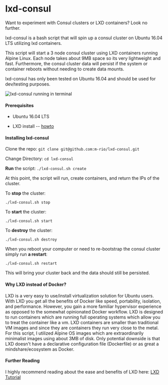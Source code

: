 # lxd-consul

Want to experiment with Consul clusters or LXD containers? Look no further.

lxd-consul is a bash script that will spin up a consul cluster on Ubuntu 16.04 LTS utilizing lxd containers.

This script will start a 3 node consul cluster using LXD containers running Alpine Linux. Each node takes about 9MB space so its very lightweight and fast. Furthermore, the consul cluster data will persist if the system or container reboots without needing to create data mounts.

lxd-consul has only been tested on Ubuntu 16.04 and should be used for dev/testing purposes.

![lxd-consul running in terminal](https://marioharvey.com/content/images/2016/Jul/lxdconsul.gif)

#### Prerequisites
* Ubuntu 16.04 LTS

* LXD install -- [howto](https://linuxcontainers.org/lxd/getting-started-cli/)

#### Installing lxd-consul

Clone the repo:
`git clone git@github.com:m-rio/lxd-consul.git`

Change Directory:
`cd lxd-consul`

**Run** the script:
`./lxd-consul.sh create`

At this point, the script will run, create containers, and return the IPs of the cluster.

To **stop** the cluster:

`./lxd-consul.sh stop`

To **start** the cluster:

`./lxd-consul.sh start`

To **destroy** the cluster:

`./lxd-consul.sh destroy`

When you reboot your computer or need to re-bootstrap the consul cluster simply run **a restart**:

`./lxd-consul.sh restart`

This will bring your cluster back and the data should still be persisted.

#### Why LXD instead of Docker?

LXD is a very easy to use/install virtualization solution for Ubuntu users. With LXD you get all the benefits of Docker like speed, portability, isolation, and performance. However, you gain a more familiar hypervisor experience as opposed to the somewhat opinionated Docker workflow. LXD is designed to run containers which are running full operating systems which allow you to treat the container like a vm. LXD containers are smaller than traditional VM images and since they are containers they run very close to the metal. For this script, I utilized Alpine OS images which are extraordinarily minimalist images using about 3MB of disk. Only potential downside is that LXD doesn't have a declarative configuration file (Dockerfile) or as great a mindshare/ecosystem as Docker.

#### Further Reading

I highly recommend reading about the ease and benefits of LXD here:
[LXD Tutorial](http://insights.ubuntu.com/2016/03/14/the-lxd-2-0-story-prologue/)
